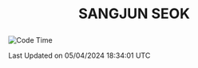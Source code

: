 <h1>
 <p align="center">
   SANGJUN SEOK
 </p>
</h1>

<!--START_SECTION:waka-->
![Code Time](http://img.shields.io/badge/Code%20Time-3%2C451%20hrs-blue)


 Last Updated on 05/04/2024 18:34:01 UTC
<!--END_SECTION:waka-->
